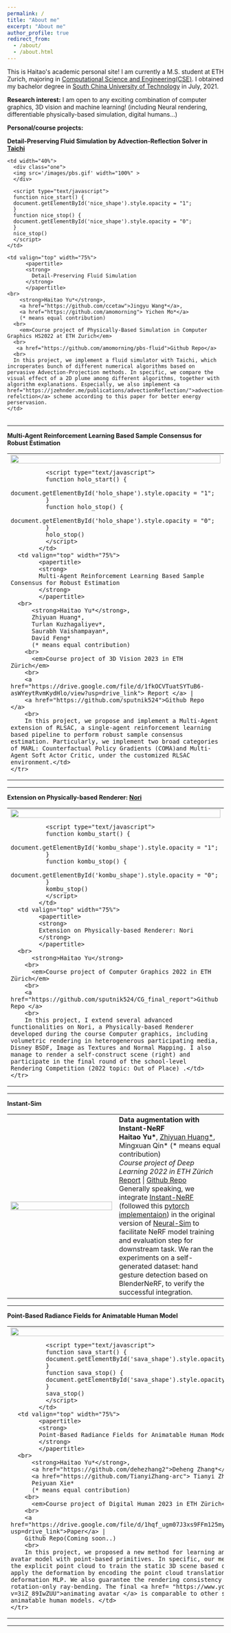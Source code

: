 ```yaml
---
permalink: /
title: "About me"
excerpt: "About me"
author_profile: true
redirect_from: 
  - /about/
  - /about.html
---
```


This is Haitao's academic personal site! I am currently a M.S. student at ETH Zurich, majoring in [Computational Science and Engineering(CSE)](https://rw.ethz.ch/). I obtained my bachelor degree in [South China University of Technology](https://www.scut.edu.cn/en/) in July, 2021.  

**Research interest:** I am open to any exciting combination of computer graphics, 3D vision and machine learning! (including Neural rendering, differentiable physically-based simulation, digital humans...)

**Personal/course projects:**

<html>
  <head>
  <meta name="google-site-verification" content="xDNWUvx6Q5EWK5YYSyKvK8DZTmvXhKsGX203Ll-BFFE" >	
  <meta name=viewport content="width=800" >
  <meta name="generator" content="HTML Tidy for Linux/x86 (vers 11 February 2007), see www.w3.org">
  <meta http-equiv="Content-Type" content="text/html; charset=UTF-8" />
  <style type="text/css">
  @import url(https://fonts.googleapis.com/css?family=Roboto:400,400italic,500,500italic,700,700italic,900,900italic,300italic,300);
  /* @import url(https://fonts.googleapis.com/css?family=Roboto:300,400,500,700|Roboto+Slab:100,300,400,500,700|Material+Icons); */
    /* Color scheme stolen from Sergey Karayev */
    .one
    {
    position: relative;
    }
    .two
    {
    position: absolute;
    transition: opacity .2s ease-in-out;
    -moz-transition: opacity .2s ease-in-out;
    -webkit-transition: opacity .2s ease-in-out;
    }
    .fade {
     transition: opacity .2s ease-in-out;
     -moz-transition: opacity .2s ease-in-out;
     -webkit-transition: opacity .2s ease-in-out;
    }
    span.highlight {
        background-color: #ffffd0;
    }
  </style>


<heading><strong>Detail-Preserving Fluid Simulation by Advection-Reflection Solver in <a href="https://www.taichi-lang.org/">Taichi</a></strong> </heading>
<table width="100%" align="center" border="0" cellspacing="0" cellpadding="20">
  <tr onmouseout="nice_stop()" onmouseover="nice_start()"> 

    <td width="40%">
      <div class="one">
      <img src='/images/pbs.gif' width="100%" >
      </div>
      
      <script type="text/javascript">
      function nice_start() { 
      document.getElementById('nice_shape').style.opacity = "1";
      }
      function nice_stop() { 
      document.getElementById('nice_shape').style.opacity = "0"; 
      }
      nice_stop()
      </script>
    </td>
    
    <td valign="top" width="75%">
          <papertitle>
          <strong>
            Detail-Preserving Fluid Simulation
          </strong>
          </papertitle>
    <br>
        <strong>Haitao Yu*</strong>,
        <a href="https://github.com/ccetaw">Jingyu Wang*</a>,
        <a href="https://github.com/amomorning"> Yichen Mo*</a>
        (* means equal contribution)
      <br>
        <em>Course project of Physically-Based Simulation in Computer Graphics HS2022 at ETH Zurich</em>
      <br>
       <a href="https://github.com/amomorning/pbs-fluid">Github Repo</a>
      <br>
      In this project, we implement a fluid simulator with Taichi, which incroperates bunch of different numerical algorithms based on pervasive Advection-Projection methods. In specific, we compare the visual effect of a 2D plume among different algorithms, together with algorithm explanations. Especially, we also implement <a href="https://jzehnder.me/publications/advectionReflection/">advection-refelction</a> scheme according to this paper for better energy perservasion.
    </td>
  </tr>
</table>
<hr>

<heading><strong>Multi-Agent Reinforcement Learning Based Sample Consensus for Robust Estimation</strong> </heading>
  <table width="100%" align="center" border="0" cellspacing="0" cellpadding="20">  
    <tr onmouseout="holo_stop()" onmouseover="holo_start()">  
            <td width="40%">
              <div class="one">
                  <img src='/images/MARLSAC.png' width="100%"/>
                </div>

              <script type="text/javascript">
              function holo_start() { 
              document.getElementById('holo_shape').style.opacity = "1";
              }
              function holo_stop() { 
              document.getElementById('holo_shape').style.opacity = "0"; 
              }
              holo_stop()
              </script>
            </td>
      <td valign="top" width="75%">
            <papertitle>
            <strong>
            Multi-Agent Reinforcement Learning Based Sample Consensus for Robust Estimation
            </strong>
            </papertitle>
      <br>
          <strong>Haitao Yu*</strong>,
          Zhiyuan Huang*,
          Turlan Kuzhagaliyev*,
          Saurabh Vaishampayan*,
          David Feng*
          (* means equal contribution)
        <br>
          <em>Course project of 3D Vision 2023 in ETH Zürich</em>
        <br>
        <a href="https://drive.google.com/file/d/1fkOCVTuatSYTuB6-asWYeytRvmKydHlo/view?usp=drive_link"> Report </a> | 
        <a href="https://github.com/sputnik524">Github Repo </a>
        <br>
        In this project, we propose and implement a Multi-Agent extension of RLSAC, a single-agent reinforcement learning based pipeline to perform robust sample consensus estimation. Particularly, we implement two broad categories of MARL: Counterfactual Policy Gradients (COMA)and Multi-Agent Soft Actor Critic, under the customized RLSAC environment.</td>
    </tr>
  </table>
  <hr>

<heading><strong>Extension on Physically-based Renderer: <a href="https://cgl.ethz.ch/teaching/cg22/www-nori/index.html/">Nori</a></strong> </heading>
  <table width="100%" align="center" border="0" cellspacing="0" cellpadding="20">  
    <tr onmouseout="kombu_stop()" onmouseover="kombu_start()">  
            <td width="40%">
              <div class="one">
                  <img src='/images/FinalScene.png' width="100%"/>
              </div>

              <script type="text/javascript">
              function kombu_start() { 
              document.getElementById('kombu_shape').style.opacity = "1";
              }
              function kombu_stop() { 
              document.getElementById('kombu_shape').style.opacity = "0"; 
              }
              kombu_stop()
              </script>
            </td>
      <td valign="top" width="75%">
            <papertitle>
            <strong>
            Extension on Physically-based Renderer: Nori
            </strong>
            </papertitle>
      <br>
          <strong>Haitao Yu</strong>
        <br>
          <em>Course project of Computer Graphics 2022 in ETH Zürich</em>
        <br>
        <a href="https://github.com/sputnik524/CG_final_report">Github Repo </a>
        <br>
        In this project, I extend several advanced functionalities on Nori, a Physically-based Renderer developed during the course Computer graphics, including volumetric rendering in heterogenerous participating media, Disney BSDF, Image as Textures and Normal Mapping. I also manage to render a self-construct scene (right) and participate in the final round of the school-level Rendering Competition (2022 topic: Out of Place) .</td>
    </tr>
  </table>
  <hr>

<heading><strong>Instant-Sim</strong> </heading>
<table width="100%" align="center" border="0" cellspacing="0" cellpadding="20">  
    <td width="50%">
      <div class="one">
      <img src="/images/inst-sim.png" width="100%"> </div>
    </td>
    <td valign="top" width="75%">
          <papertitle>
          <strong>
            Data augmentation with Instant-NeRF 
          </strong>
          </papertitle>
    <br>
        <strong>Haitao Yu*</strong>,
        <a href="https://github.com/thisiszy">Zhiyuan Huang*</a>,
        Mingxuan Qin*
        (* means equal contribution)
      <br>
        <em>Course project of Deep Learning 2022 in ETH Zürich</em>
      <br>
      <a href="https://github.com/thisiszy/Instant-Sim/blob/master/report.pdf">Report</a> | 
      <a href="https://github.com/thisiszy/Instant-Sim">Github Repo</a>
      <br>
       Generally speaking, we integrate <a href="https://github.com/NVlabs/instant-ngp">Instant-NeRF</a> (followed this <a href="https://github.com/ashawkey/torch-ngp">pytorch implementaion</a>) in the original version of <a href="https://github.com/gyhandy/Neural-Sim-NeRF">Neural-Sim</a> to facilitate NeRF model training and evaluation step for downstream task. We ran the experiments on a self-generated dataset: hand gesture detection based on BlenderNeRF, to verify the successful integration.
    </td>
</table>
<hr>

<heading><strong>Point-Based Radiance Fields for Animatable Human Model</strong> </heading>
  <table width="100%" align="center" border="0" cellspacing="0" cellpadding="20">  
    <tr onmouseout="sava_stop()" onmouseover="sava_start()">  
            <td width="50%">
              <div class="one">
                <img src='/images/pointnerf.png' width="100%" />
                </div>

              <script type="text/javascript">
              function sava_start() { 
              document.getElementById('sava_shape').style.opacity = "1";
              }
              function sava_stop() { 
              document.getElementById('sava_shape').style.opacity = "0"; 
              }
              sava_stop()
              </script>
            </td>
      <td valign="top" width="75%">
            <papertitle>
            <strong>
            Point-Based Radiance Fields for Animatable Human Model
            </strong>
            </papertitle>
      <br>
          <strong>Haitao Yu*</strong>,
          <a href="https://github.com/dehezhang2">Deheng Zhang*</a>,
          <a href="https://github.com/TianyiZhang-arc"> Tianyi Zhang*</a>,
          Peiyuan Xie*
          (* means equal contribution)
        <br>
          <em>Course project of Digital Human 2023 in ETH Zürich</em>
        <br>
        <a href="https://drive.google.com/file/d/1hqf_ugm07J3xs9FFm125my0i948OArX_/view?usp=drive_link">Paper</a> | 
        Github Repo(Coming soon..)
        <br>
        In this project, we proposed a new method for learning animatable human avatar model with point-based primitives. In specific, our method exploits the explicit point cloud to train the static 3D scene based on Point-NeRF and apply the deformation by encoding the point cloud translation using a deformation MLP. We also guarantee the rendering consistency by perform rotation-only ray-bending. The final <a href= "https://www.youtube.com/watch?v=3iZ_89IwZUU">animating avatar </a> is comparable to other state-of-art animatable human models. </td>
    </tr>
  </table>
  <hr>
